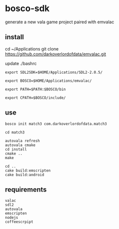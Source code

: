 # bosco-sdk

generate a new vala game project
paired with emvalac

## install

cd ~/Applications
git clone https://github.com/darkoverlordofdata/emvalac.git

update ./bashrc

    export SDL2SDK=$HOME/Applications/SDL2-2.0.5/

    export BOSCO=$HOME/Applications/emvalac/

    export PATH=$PATH:$BOSCO/bin

    export CPATH=$BOSCO/include/


## use

    bosco init match3 com.darkoverlordofdata.match3

    cd match3

    autovala refresh
    autovala cmake
    cd install
    cmake ..
    make
    
    cd ..
    cake build:emscripten
    cake build:android

## requirements

    valac
    sdl2
    autovala
    emscripten
    nodejs
    coffeescrpipt
